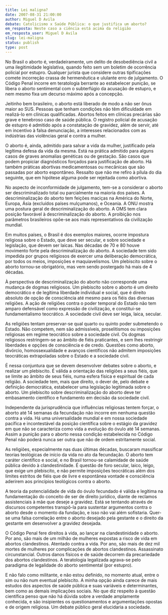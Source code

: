 ```yaml
---
title: Lei maligna?
date: 2007-08-31 21:00:00
author: Miguel D Avila
debate: Catolicismo x Saúde Pública: o que justifica um aborto?
em_resposta: Neste caso a ciência está acima da religião
em_resposta_user: Miguel D Avila
slug: lei-maligna
status: publish 
type: post
---
```


No Brasil o aborto é, verdadeiramente, um delito de desobediência civil a uma ilegitimidade legislativa, quando feito sem um boletim de ocorrência policial por estupro. Qualquer jurista que considere outras tipificações comete incorreção crassa de hermenêutica e ululante erro de julgamento. O Código Penal incorre em teratologia berrante ao estabelecer punição, se libera o aborto sentimental com o subterfúgio da acusação de estupro, e nem mesmo fixa um decurso máximo após a concepção.   

  

Jeitinho bem brasileiro, o aborto está liberado de modo a não ser ônus maior ao SUS. Pessoas que tenham condições não têm dificuldade em realizá-lo em clínicas qualificadas. Abortos feitos em clínicas precárias são grave e tenebroso caso de saúde pública. O registro policial de acusação de estupro é admitido após a constatação de gravidez, além de servir, até em incentivo à falsa denunciação, a interesses relacionados com as indústrias das violências geral e contra a mulher.   

  

O aborto é, ainda, admitido para salvar a vida da mulher, justificado pela legítima defesa da vida da mesma. Está na prática admitido para alguns casos de graves anomalias genéticas ou de gestação. São casos que podem propiciar diagnósticos forçados para justificação de aborto. Há também práticas abortivas medicamentosas ou mecânicas que são passadas por aborto espontâneo. Ressalto que não me refiro à pílula do dia seguinte, que em hipótese alguma pode ser rejeitada como abortiva.   

  

No aspecto de inconformidade de julgamento, tem-se a considerar o aborto ser descriminalizado total ou parcialmente na maioria dos países. A descriminalização do aborto tem feições maciças na América do Norte, Europa, Ásia (excluídos países mulçumanos), e Oceania. A ONU mostra uma postura geral de descriminalização do aborto. A OMS tem clara posição favorável à descriminalização do aborto. A proibição nos parâmetros brasileiros opõe-se aos mais representativos da civilização mundial.   

  

Em muitos países, o Brasil é dos exemplos maiores, ocorre impostura religiosa sobre o Estado, que deve ser secular, e sobre sociedade e legislação, que devem ser laicas. Nas décadas de 70 e 80 houve movimento forte pela descriminalização do aborto. A sociedade tem sido impedida por grupos religiosos de exercer uma deliberação democrática, por todos os meios, imposições e maquiavelismos. Um plebiscito sobre o aborto tornou-se obrigatório, mas vem sendo postergado há mais de 4 décadas.  

  

À perspectiva de descriminalização do aborto não corresponde uma mudança de dogmas religiosos. Um plebiscito sobre o aborto é um direito democrático e de legítima liberdade individual e social, que é direito absoluto de opção de consciência até mesmo para os fiéis das diversas religiões. A ação de religiões contra o poder temporal do Estado não tem amparo defensável como expressão de civilização, e constitui-se fundamentalismo teocrático. A sociedade civil deve ser leiga, laica, secular.   

  

As religiões tentam preservar-se qual quarto ou quinto poder submetendo o Estado. Não competem, nem são admissíveis, proselitismos ou imposições religiosas em regime teocrático sobre a sociedade civil. Os dogmas religiosos restringem-se ao âmbito de fiéis praticantes, e sem lhes restringir liberdades e opções de consciência e de credo. Questões como aborto, divórcio, homossexualidade e avanços científicos não admitem imposições teocráticas extrapoladas sobre o Estado e a sociedade civil.   

  

É nessa conjuntura que se devem desenvolver debates sobre o aborto, e realizar um plebiscito. É válida a orientação das religiões a seus fiéis, que se limite ao âmbito de seus fiéis, numa esfera física e espiritual de cada religião. A sociedade tem, mais que direito, o dever de, pelo debate e definição democrática, estabelecer uma legislação legitimada sobre o aborto. Um plebiscito sobre descriminalização do aborto deve ter embasamento científico e fundamento em decisão da sociedade civil.  

  

Independente da jurisprudência que influências religiosas tentem forçar, o aborto até 14 semanas da fecundação não incorre em nenhuma questão contra a vida. Há uma universalidade mundial e em nossa sociedade pacífica e incontestável da posição científica sobre o estágio da gravidez em que não se caracteriza como vida a evolução do óvulo até 14 semanas. Assim a punição para o aborto nessa condição estabelecida no Código Penal não poderá nunca ser outra que não de ordem estritamente social.  

  

As religiões, especialmente nas duas últimas décadas, buscaram massificar teorias teológicas de início da vida no ato da fecundação. O aborto tem caráter científico e social, e no Brasil tornou-se calamidade de saúde pública devido à clandestinidade. É questão de foro secular, laico, leigo, que exige um plebiscito, e não permite imposições teocráticas além dos limites estritos de fiéis que de livre e espontânea vontade e consciência aderirem aos princípios teológicos contra o aborto.  

  

A teoria da potencialidade de vida do óvulo fecundado é válida e legítima na fundamentação do conceito de ser de direito jurídico, diante de reclamos assistenciais à mãe que deseje a gravidez. Está se tentando através de discursos competentes transpô-la para sustentar argumentos contra o aborto desde o momento da fundação, e isso não vai além sofistaria. Quer-se uma falsa correlação entre o aborto desejado pela gestante e o direito da gestante em desenvolver a gravidez desejada.   

  

O Código Penal fere direitos à vida, ao lançar na clandestinidade o aborto. Por ano, são mais de um milhão de mulheres expostas a risco de vida em abortos clandestinos. Atentado contra a vida. Por ano, são mais de dez mil mortes de mulheres por complicações de abortos clandestinos. Assassinato circunstancial. Outros danos físicos e de saúde decorrem da precariedade dos abortos clandestinos. A teratologia legalizada agrava-se pelo paradigma de legalidade do aborto sentimental (por estupro).  

  

E não falo como militante, e não estou definido, no momento atual, entre o sim ou não num eventual plebiscito. A minha opção ainda carece de mais estudos dos aspectos de saúde pública e suas variáveis e determinantes, bem como as demais implicações sociais. No que diz respeito à questão científica penso que não há dúvida sobre a verdade amplamente conhecida, e são insipientes os questionamentos e argumentações opostas e de origem religiosa. Um debate público geral elucidaria a sociedade.
